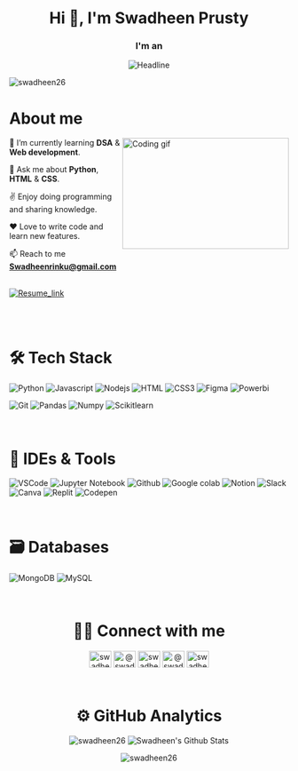 <h1 align="center">Hi 👋, I'm Swadheen Prusty</h1>
<h3 align="center">I'm an</h3>
<div align=center>
 <img src="https://readme-typing-svg.herokuapp.com?color=%0700&size=32&center=true&vCenter=true&width=600&height=50&lines=Aspiring+Full-stack+Developer;Problem+Solver;Algorithm+Developer;Open-Source+Enthusiast" alt="Headline" />
</div>

<p align="left"> <img src="https://komarev.com/ghpvc/?username=swadheen26&label=Profile%20views&color=0e75b6&style=flat" alt="swadheen26" /> </p>

# About me
 
<p>
 <img align="right" width="300" height="200" src="https://raw.githubusercontent.com/alsiam/alsiam/main/assets/programmer.gif" alt="Coding gif" />
  
🌱  I’m currently learning **DSA** & **Web development**.

💬  Ask me about **Python**, **HTML** & **CSS**.

✌️  Enjoy doing programming and sharing knowledge.

❤️  Love to write code and learn new features.

📫  Reach to me **Swadheenrinku@gmail.com** <br><br>

<a href="https://drive.google.com/file/d/17fo-Jcob5VRM2HcXrsx6BoHIq_B22rTy/view?usp=drive_link" target="_blank"><img alt="Resume_link" title="My Resume" src="https://img.shields.io/badge/-Resume-981E32?style=for-the-badge&logo=readdotcv&logoColor=white"/></a>


<br><br>


<h1>🛠 Tech Stack</h1>
<p align="center">
  
  ![Python](https://img.shields.io/badge/python-3776AB?style=for-the-badge&labelColor=black&logo=Python&logoColor)
  ![Javascript](https://img.shields.io/badge/Javascript-F0DB4F?style=for-the-badge&labelColor=black&logo=javascript&logoColor=F0DB4F)
  ![Nodejs](https://img.shields.io/badge/Nodejs-3C873A?style=for-the-badge&labelColor=black&logo=node.js&logoColor=3C873A)
  ![HTML](https://img.shields.io/badge/HTML5-E34F26?style=for-the-badge&logo=html5&logoColor=black)
  ![CSS3](https://img.shields.io/badge/CSS3-1572B6?style=for-the-badge&logo=css3&logoColor=black)
  ![Figma](https://img.shields.io/badge/figma-%23F24E1E.svg?style=for-the-badge&logo=figma&logoColor=black)
  ![Powerbi](https://img.shields.io/badge/Powerbi-F2C811?style=for-the-badge&logo=powerbi&logoColor=black)
  

  
  ![Git](https://img.shields.io/badge/Git-F05032?style=for-the-badge&logo=git&logoColor=white)
  ![Pandas](https://img.shields.io/badge/Pandas-150458?style=for-the-badge&logo=pandas&logoColor=white)
  ![Numpy](https://img.shields.io/badge/Numpy-013243?style=for-the-badge&logo=numpy&logoColor=white)
  ![Scikitlearn](https://img.shields.io/badge/Scikitlearn-F7931E?style=for-the-badge&logo=scikitlearn&logoColor=black)
</p>
<br>
<h1>🧰 IDEs & Tools</h1>

 ![VSCode](https://img.shields.io/badge/Visual_Studio-0078d7?style=for-the-badge&logo=visual%20studio&logoColor=white)
 ![Jupyter Notebook](https://img.shields.io/badge/jupyter_notebook-F37626?style=for-the-badge&logo=jupyter&logoColor=black)
 ![Github](https://img.shields.io/badge/Github-181717?style=for-the-badge&logo=github&logoColor=white)
 ![Google colab](https://img.shields.io/badge/Google_colab-F9AB00?style=for-the-badge&logo=googlecolab&logoColor=black)
 ![Notion](https://img.shields.io/badge/Notion-000000?style=for-the-badge&logo=notion&logoColor=white)
 ![Slack](https://img.shields.io/badge/Slack-4A154B?style=for-the-badge&logo=slack&logoColor=white)
 ![Canva](https://img.shields.io/badge/Canva-00C4CC?style=for-the-badge&logo=Canva&logoColor=black)
 ![Replit](https://img.shields.io/badge/Replit-F26207?style=for-the-badge&logo=replit&logoColor=black)
 ![Codepen](https://img.shields.io/badge/Codepen-000000?style=for-the-badge&logo=codepen&logoColor=white)
 
<br>
<h1>🗃 Databases</h1>

 ![MongoDB](https://img.shields.io/badge/MongoDB-4EA94B?style=for-the-badge&logo=mongodb&logoColor=black)
 ![MySQL](https://img.shields.io/badge/MySQL-4479A1?style=for-the-badge&logo=mysql&logoColor=black)

<br>
<h1 align="center">🤝🏻  Connect with me</h1>

<p align="center">
<a href="https://linkedin.com/in/swadheen-prusty" target="blank"><img align="center" src="https://raw.githubusercontent.com/rahuldkjain/github-profile-readme-generator/master/src/images/icons/Social/linked-in-alt.svg" alt="swadheen-prusty" height="30" width="40" /></a>
<a href="https://twitter.com/@swadheenprusty" target="blank"><img align="center" src="https://raw.githubusercontent.com/rahuldkjain/github-profile-readme-generator/master/src/images/icons/Social/twitter.svg" alt="@swadheenprusty" height="30" width="40" /></a>
<a href="https://instagram.com/swadheenprusty" target="blank"><img align="center" src="https://raw.githubusercontent.com/rahuldkjain/github-profile-readme-generator/master/src/images/icons/Social/instagram.svg" alt="swadheenprusty" height="30" width="40" /></a>
<a href="https://www.hackerrank.com/profile/swadheenrinku" target="blank"><img align="center" src="https://raw.githubusercontent.com/rahuldkjain/github-profile-readme-generator/master/src/images/icons/Social/hackerrank.svg" alt="@swadheenrinku" height="30" width="40" /></a>
<a href="https://www.leetcode.com/swadheen26" target="blank"><img align="center" src="https://raw.githubusercontent.com/rahuldkjain/github-profile-readme-generator/master/src/images/icons/Social/leet-code.svg" alt="swadheen26" height="30" width="40" /></a>
</p>
<br>

 <h1 align="center">⚙️ GitHub Analytics </h1>
 
<div display="flex" flex-direction="row" align="center">

<img src="https://github-readme-stats.vercel.app/api/top-langs?username=swadheen26&show_icons=true&locale=en&layout=compact&line_height=20&title_color=7A7ADB&icon_color=2234AE&text_color=D3D3D3&bg_color=0,000000,130F40" alt="swadheen26">

<img src="https://github-readme-stats.vercel.app/api?username=Swadheen26&include_all_commits=true&count_private=true&show_icons=true&line_height=20&title_color=7A7ADB&icon_color=2234AE&text_color=D3D3D3&bg_color=0,000000,130F40&margin-bottom=20px" alt="Swadheen's Github Stats"> 
</div>

<p align="center">
<img align="center" src="https://github-readme-streak-stats.herokuapp.com/?user=swadheen26&theme=dark&background=0,000000,130F40" alt="swadheen26">
</p>


<!--
<p>&nbsp;<img align="center" src="https://github-readme-stats.vercel.app/api?username=swadheen26&show_icons=true&locale=en" alt="swadheen26" /></p>

<p><img align="center" src="https://github-readme-streak-stats.herokuapp.com/?user=swadheen26&" alt="swadheen26" /></p>
-->
